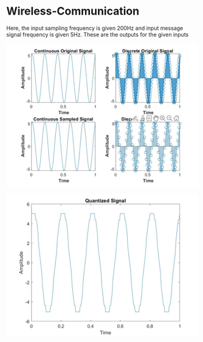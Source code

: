 # Wireless-Communication
Here, the input sampling frequency is given 200Hz and input message signal frequency is given 5Hz.
These are the outputs for the given inputs
<p align="center">
  <img src="https://github.com/Chaitra-03/Wireless_Communication_labs/blob/main/Sampling_n_Quantisation_lab1/fig_1.jpg" >
</p>
<p align="center">
  <img src="https://github.com/Chaitra-03/Wireless_Communication_labs/blob/main/Sampling_n_Quantisation_lab1/fig_2.jpg" >
</p>
